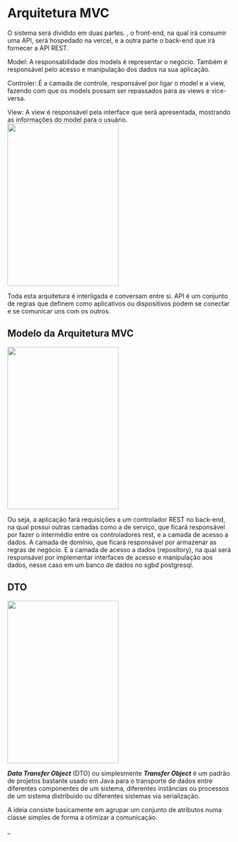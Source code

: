 ﻿#  Arquitetura MVC

<p> O sistema será dividido em duas partes. , o front-end, na qual irá consumir uma API, será hospedado na vercel, e a outra parte o back-end que irá fornecer a API REST.

<p> Model: A responsabilidade dos models é representar o negócio. Também é responsável pelo acesso e manipulação dos dados na sua aplicação.

<p> Controler: É a camada de controle, responsável por ligar o model e a view, fazendo com que os models possam ser repassados para as views e vice-versa.

<p> View: A view é responsável pela interface que será apresentada, mostrando as informações do model para o usuário.

<img src="https://github.com/arthuranthony2000/sig-event-map/tree/main/docs/mvc.jpeg?raw=true" width="250" height="365">

<p> Toda esta arquitetura é interligada e conversam entre si. API é um conjunto de regras que definem como aplicativos ou dispositivos podem se conectar e se comunicar uns com os outros.

##  Modelo da Arquitetura MVC

<img src="https://github.com/arthuranthony2000/sig-event-map/tree/main/docs/back-front.jpg?raw=true" width="250" height="365">

<p> Ou seja, a aplicação fará requisições a um controlador REST no back-end, na qual possui outras camadas como a de serviço, que ficará responsável por fazer o intermédio entre os controladores rest, e a camada de acesso a dados. A camada de domínio, que ficará responsável por armazenar as regras de negócio. E a camada de acesso a dados (repository), na qual será responsável por implementar interfaces de acesso e manipulação aos dados, nesse caso em um banco de dados no sgbd postgresql.

## DTO


<img src="https://github.com/arthuranthony2000/sig-event-map/tree/main/docs/DTO.jpeg?raw=true" width="250" height="365">

**_Data Transfer Object_**  (DTO) ou simplesmente  **_Transfer Object_**  é um padrão de projetos bastante usado em Java para o transporte de dados entre diferentes componentes de um sistema, diferentes instâncias ou processos de um sistema distribuído ou diferentes sistemas via serialização.

A ideia consiste basicamente em agrupar um conjunto de atributos numa classe simples de forma a otimizar a comunicação.


_


 